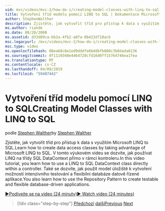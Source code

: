 ```yaml
---
uid: mvc/videos/mvc-2/how-do-i/creating-model-classes-with-linq-to-sql
title: Vytvoření tříd modelu pomocí LINQ to SQL | Dokumentace Microsoftu
author: StephenWalther
description: Zjistěte, jak vytvořit tříd pro přístup k data s využitím Microsoft LINQ to SQL. V tomto výukovém videu se dozvíte, jak používat technologie LINQ to SQL DataContext...
ms.author: riande
ms.date: 08/20/2008
ms.assetid: d33d89ca-bb2a-4fb2-a0fa-0b423d710acb
msc.legacyurl: /mvc/videos/mvc-2/how-do-i/creating-model-classes-with-linq-to-sql
msc.type: video
ms.openlocfilehash: 08ea68c8e1ed9dddfe6bddbfb880c3b8dada6136
ms.sourcegitcommit: 0f1119340e4464720cfd16d0ff15764746ea1fea
ms.translationtype: MT
ms.contentlocale: cs-CZ
ms.lasthandoff: 04/09/2019
ms.locfileid: "59407442"
---
```

# <a name="creating-model-classes-with-linq-to-sql"></a><span data-ttu-id="e64a7-104">Vytvoření tříd modelu pomocí LINQ to SQL</span><span class="sxs-lookup"><span data-stu-id="e64a7-104">Creating Model Classes with LINQ to SQL</span></span>

<span data-ttu-id="e64a7-105">podle [Stephen Walther](https://github.com/StephenWalther)</span><span class="sxs-lookup"><span data-stu-id="e64a7-105">by [Stephen Walther](https://github.com/StephenWalther)</span></span>

<span data-ttu-id="e64a7-106">Zjistěte, jak vytvořit tříd pro přístup k data s využitím Microsoft LINQ to SQL.</span><span class="sxs-lookup"><span data-stu-id="e64a7-106">Learn how to create data access classes by taking advantage of Microsoft LINQ to SQL.</span></span> <span data-ttu-id="e64a7-107">V tomto výukovém videu se dozvíte, jak používat LINQ na třídy SQL DataContext přímo v rámci kontroleru.</span><span class="sxs-lookup"><span data-stu-id="e64a7-107">In this video tutorial, you learn how to use a LINQ to SQL DataContext class directly within a controller.</span></span> <span data-ttu-id="e64a7-108">Také se dozvíte, jak použít model úložiště k vytvoření možností intenzivního testování a flexibilní databáze datově řízené aplikace.</span><span class="sxs-lookup"><span data-stu-id="e64a7-108">You also learn how to use the Repository Pattern to create testable and flexible database-driven applications.</span></span>

[<span data-ttu-id="e64a7-109">&#9654;Podívejte se na video (24 minuty)</span><span class="sxs-lookup"><span data-stu-id="e64a7-109">&#9654; Watch video (24 minutes)</span></span>](https://channel9.msdn.com/Blogs/ASP-NET-Site-Videos/creating-model-classes-with-linq-to-sql)

> [!div class="step-by-step"]
> <span data-ttu-id="e64a7-110">[Předchozí](creating-custom-html-helpers.md)
> [další](displaying-a-table-of-database-data.md)</span><span class="sxs-lookup"><span data-stu-id="e64a7-110">[Previous](creating-custom-html-helpers.md)
[Next](displaying-a-table-of-database-data.md)</span></span>
